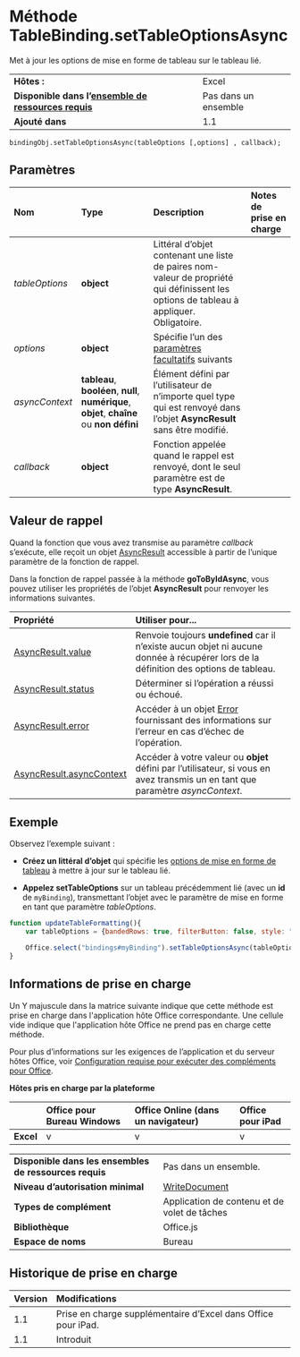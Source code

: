 
# Méthode TableBinding.setTableOptionsAsync
Met à jour les options de mise en forme de tableau sur le tableau lié.

|||
|:-----|:-----|
|**Hôtes :**|Excel|
|**Disponible dans l’[ensemble de ressources requis](../../docs/overview/specify-office-hosts-and-api-requirements.md)**|Pas dans un ensemble|
|**Ajouté dans**|1.1|

```
bindingObj.setTableOptionsAsync(tableOptions [,options] , callback);
```


## Paramètres



|**Nom**|**Type**|**Description**|**Notes de prise en charge**|
|:-----|:-----|:-----|:-----|
| _tableOptions_|**object**|Littéral d’objet contenant une liste de paires nom-valeur de propriété qui définissent les options de tableau à appliquer. Obligatoire.||
| _options_|**object**|Spécifie l’un des [paramètres facultatifs](../../docs/develop/asynchronous-programming-in-office-add-ins.md#passing-optional-parameters-to-asynchronous-methods) suivants||
| _asyncContext_|**tableau**, **booléen**, **null**, **numérique**, **objet**, **chaîne** ou **non défini**|Élément défini par l’utilisateur de n’importe quel type qui est renvoyé dans l’objet **AsyncResult** sans être modifié.||
| _callback_|**object**|Fonction appelée quand le rappel est renvoyé, dont le seul paramètre est de type **AsyncResult**.||

## Valeur de rappel

Quand la fonction que vous avez transmise au paramètre _callback_ s’exécute, elle reçoit un objet [AsyncResult](../../reference/shared/asyncresult.md) accessible à partir de l’unique paramètre de la fonction de rappel.

Dans la fonction de rappel passée à la méthode **goToByIdAsync**, vous pouvez utiliser les propriétés de l’objet **AsyncResult** pour renvoyer les informations suivantes.



|**Propriété**|**Utiliser pour...**|
|:-----|:-----|
|[AsyncResult.value](../../reference/shared/asyncresult.value.md)|Renvoie toujours **undefined** car il n’existe aucun objet ni aucune donnée à récupérer lors de la définition des options de tableau.|
|[AsyncResult.status](../../reference/shared/asyncresult.status.md)|Déterminer si l’opération a réussi ou échoué.|
|[AsyncResult.error](../../reference/shared/asyncresult.error.md)|Accéder à un objet [Error](../../reference/shared/error.md) fournissant des informations sur l’erreur en cas d’échec de l’opération.|
|[AsyncResult.asyncContext](../../reference/shared/asyncresult.asynccontext.md)|Accéder à votre valeur ou **objet** défini par l’utilisateur, si vous en avez transmis un en tant que paramètre _asyncContext_.|

## Exemple

Observez l’exemple suivant :


-  **Créez un littéral d’objet** qui spécifie les [options de mise en forme de tableau](../../docs/excel/format-tables-in-add-ins-for-excel.md) à mettre à jour sur le tableau lié.
    
-  **Appelez setTableOptions** sur un tableau précédemment lié (avec un **id** de `myBinding`), transmettant l’objet avec le paramètre de mise en forme en tant que paramètre _tableOptions_.
    

```js
function updateTableFormatting(){
    var tableOptions = {bandedRows: true, filterButton: false, style: "TableStyleMedium3"}; 

    Office.select("bindings#myBinding").setTableOptionsAsync(tableOptions, function(asyncResult){});
}
```




## Informations de prise en charge


Un Y majuscule dans la matrice suivante indique que cette méthode est prise en charge dans l'application hôte Office correspondante. Une cellule vide indique que l'application hôte Office ne prend pas en charge cette méthode.

Pour plus d’informations sur les exigences de l’application et du serveur hôtes Office, voir [Configuration requise pour exécuter des compléments pour Office](../../docs/overview/requirements-for-running-office-add-ins.md).


**Hôtes pris en charge par la plateforme**


||**Office pour Bureau Windows**|**Office Online (dans un navigateur)**|**Office pour iPad**|
|:-----|:-----|:-----|:-----|
|**Excel**|v|v|v|

|||
|:-----|:-----|
|**Disponible dans les ensembles de ressources requis**|Pas dans un ensemble.|
|**Niveau d’autorisation minimal**|[WriteDocument](../../docs/develop/requesting-permissions-for-api-use-in-content-and-task-pane-add-ins.md)|
|**Types de complément**|Application de contenu et de volet de tâches|
|**Bibliothèque**|Office.js|
|**Espace de noms**|Bureau|

## Historique de prise en charge




|**Version**|**Modifications**|
|:-----|:-----|
|1.1|Prise en charge supplémentaire d’Excel dans Office pour iPad.|
|1.1|Introduit|
